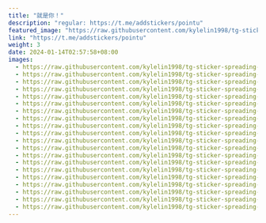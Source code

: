 ```yaml
---
title: "就是你！"
description: "regular: https://t.me/addstickers/pointu"
featured_image: "https://raw.githubusercontent.com/kylelin1998/tg-sticker-spreading-worldwide-images/main/img/a040b879-f746-4cf6-a40d-72666f8746c5.jpg"
link: "https://t.me/addstickers/pointu"
weight: 3
date: 2024-01-14T02:57:58+08:00
images:
  - https://raw.githubusercontent.com/kylelin1998/tg-sticker-spreading-worldwide-images/main/img/a040b879-f746-4cf6-a40d-72666f8746c5.jpg
  - https://raw.githubusercontent.com/kylelin1998/tg-sticker-spreading-worldwide-images/main/img/afd81915-3b71-4342-bffa-efd78d815955.jpg
  - https://raw.githubusercontent.com/kylelin1998/tg-sticker-spreading-worldwide-images/main/img/0dbc365d-18bf-4484-a8d2-97c98f03fbf6.jpg
  - https://raw.githubusercontent.com/kylelin1998/tg-sticker-spreading-worldwide-images/main/img/0ed8eb63-8b13-4888-84ea-4c4d0d623b0e.jpg
  - https://raw.githubusercontent.com/kylelin1998/tg-sticker-spreading-worldwide-images/main/img/3b03adef-7112-46e6-bd03-96c0ccb19fdc.jpg
  - https://raw.githubusercontent.com/kylelin1998/tg-sticker-spreading-worldwide-images/main/img/48c1810a-cd9b-4150-99a2-eb1de27bdbcc.jpg
  - https://raw.githubusercontent.com/kylelin1998/tg-sticker-spreading-worldwide-images/main/img/dbd904ac-2776-4173-b1ac-47d4abab2fc4.jpg
  - https://raw.githubusercontent.com/kylelin1998/tg-sticker-spreading-worldwide-images/main/img/48d3f499-ebbd-43bf-a97f-08bfb8ba8295.jpg
  - https://raw.githubusercontent.com/kylelin1998/tg-sticker-spreading-worldwide-images/main/img/818fb378-5992-46f3-aec6-18ac4ded4caf.jpg
  - https://raw.githubusercontent.com/kylelin1998/tg-sticker-spreading-worldwide-images/main/img/ffde44df-f814-4153-b7cf-1b07abaa5a5a.jpg
  - https://raw.githubusercontent.com/kylelin1998/tg-sticker-spreading-worldwide-images/main/img/7d4fed4a-88fe-4f1f-9374-cf466735c41b.jpg
  - https://raw.githubusercontent.com/kylelin1998/tg-sticker-spreading-worldwide-images/main/img/cf5cc8eb-13e7-4595-ab77-9523b9f4a9d6.jpg
  - https://raw.githubusercontent.com/kylelin1998/tg-sticker-spreading-worldwide-images/main/img/84009d4d-1692-49f0-9d99-19e1e8895af5.jpg
  - https://raw.githubusercontent.com/kylelin1998/tg-sticker-spreading-worldwide-images/main/img/e6bfa515-265e-43a4-b61c-3a9a0aa58cc4.jpg
  - https://raw.githubusercontent.com/kylelin1998/tg-sticker-spreading-worldwide-images/main/img/11b01dbd-9d40-4987-91df-24f0736d64db.jpg
  - https://raw.githubusercontent.com/kylelin1998/tg-sticker-spreading-worldwide-images/main/img/93ff1c5f-094d-49d9-9f4f-2241e07af9ad.jpg
  - https://raw.githubusercontent.com/kylelin1998/tg-sticker-spreading-worldwide-images/main/img/160197b2-5571-4249-bb34-51c05920d15d.jpg
  - https://raw.githubusercontent.com/kylelin1998/tg-sticker-spreading-worldwide-images/main/img/bcaebf95-b7d8-4620-9048-5e43faff3c9c.jpg
  - https://raw.githubusercontent.com/kylelin1998/tg-sticker-spreading-worldwide-images/main/img/b2e869c1-5585-456a-97ce-ad5d2cd8a161.jpg
  - https://raw.githubusercontent.com/kylelin1998/tg-sticker-spreading-worldwide-images/main/img/f6c96cdd-4df3-410e-bb59-14eaddab7d68.jpg
---
```

